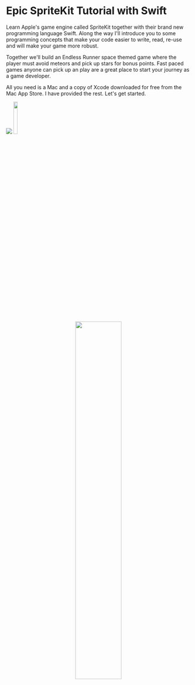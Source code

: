 # Epic SpriteKit Tutorial with Swift

Learn Apple's game engine called SpriteKit together with their brand new programming language Swift. Along the way I'll introduce you to some programming concepts that make your code easier to write, read, re-use and will make your game more robust. 

Together we'll build an Endless Runner space themed game where the player must avoid meteors and pick up stars for bonus points. Fast paced games anyone can pick up an play are a great place to start your journey as a game developer. 

All you need is a Mac and a copy of Xcode downloaded for free from the Mac App Store. I have provided the rest. Let's get started.

<p>
 <a href="https://geo.itunes.apple.com/us/book/epic-spritekit-tutorial-swift/id1080204614?mt=11" target="_blank"><img src="http://linkmaker.itunes.apple.com/images/badges/en-us/badge_ibooks-lrg.svg"/></a>
 <a href="http://www.amazon.com/gp/product/B01BB2U0PA?*Version*=1&*entries*=0" target="_blank""><img src="http://i.imgur.com/hXIeBLd.jpg?1" width="15%"/></a>
</p>

<p align="center">
  <img src="http://i.imgur.com/ceaoSlG.png" width="50%">
</p>

